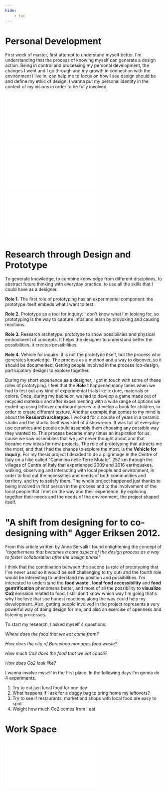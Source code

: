 ```yaml
---
hide:
    - toc
---
```

# Personal Development


First week of master, first attempt to understand myself better.
I'm understanding that the process of knowing myself can generate a design action.
Being in control and processing my personal development, the changes I went and I go through and my growth in connection with the environment I live in, can help me to focus on how I see design should be and define my ethic of design.
I wanna put my personal identity in the context of my visions in order to be fully involved.


![](../images/bootcamp/b1.pdf)
![](../images/bootcamp/b2.pdf)
![](../images/bootcamp/b3.pdf)





# Research through Design and Prototype


To generate knowledge, to combine knowledge from different disciplines, to abstract future thinking with everyday practice, to use all the skills that I could have as a designer.

**Role 1.**
The first role of prototyping has an experimental component: the prototype itself embeds what I want to test.

**Role 2.**
Prototype as a tool for inquiry: I don't know what I'm looking for, so prototyping is the way to capture infos and learn by provoking and causing reactions.

**Role 3.**
Research archetype: prototype to show possibilities and physical embodiment of concepts. It helps the designer to understand better the possibilities, it creates possibilities.

**Role 4.**
Vehicle for inquiry: it is not the prototype itself, but the process who generates knowledge. The process as a method and a way to discover, so it should be documented. Getting people involved in the process (co-design, participatory design) to explore together.


During my short experience as a designer, I got in touch with some of these roles of prototyping. I feel that the **Role 1** happened many times when we had to test out any kind of experimental trials like texture, materials or colors. Once, during my bachelor, we had to develop a game made out of recycled materials and after experimenting with a wide range of options we ended up using leftover cardboard pieces to develop a book for children, in order to create different texture.
Another example that comes to my mind is about the **Research archetype**. I worked for a couple of years in a ceramic studio and the studio itself was kind of a showroom. It was full of everyday-use ceramics and people could assembly them choosing any possible way they wanted to. This process became many times an inspiration for us, cause we saw assemblies that we just never thought about and that became new ideas for new projects.
The role of prototyping that attracts me the most, and that I had the chance to explore the most, is the **Vehicle for inquiry**. For my thesis project I decided to do a pilgrimage in the Centre of Italy on a hike called “Cammino nelle Terre Mutate”. 257 km through the villages of Centre of Italy that experienced 2009 and 2016 earthquakes, walking, observing and interacting with local people and environment, in order to find out the necessities and needs of both communities and territory, and try to satisfy them.
The whole project happened just thanks to being involved in first person in the process and to the involvement of the local people that I met on the way and their experience. By exploring together their needs and the needs of the environment, the project shaped itself.

# "A shift from designing for to co-designing with" Agger Eriksen 2012.
From this article written by Anna Servalli I found enlightening the concept of *"togetherness that becomes a core aspect of the design process as a way to foster collaboration after the design phase"*

I think that the combination between the second (a role of prototyping that I've never used so it would be self challenging to try out) and the fourth role would be interesting to understand my position and possibilities. I'm interested to understand the **food waste** , **local food accessibility** and **food gentrification** phenomena better, and most of all the possibility to **visualize Co2** emission related to food. I still don't know which way I'm going that's why I believe that see honest reactions along the way could help my development. Also, getting people involved in the project represents a very powerful way of doing design for me, and also an exercise of openness and listening processes.

To start my research, I asked myself 4 questions:

*Where does the food that we eat come from?*

*How does the city of Barcelona manages food waste?*

*How much Co2 does the food that we eat cause?*

*How does Co2 look like?*


I wanna involve myself in the first place. In the following days I'm gonna do 4 experiments.

1. Try to eat just local food for one day
2. What happens if I ask for a doggy bag to bring home my leftovers?
3. Try to see if restaurants, market and shops with local food are easy to spot
4. Weight how much Co2 comes from I eat





# Work Space

![](../images/studio/space2.pdf)
